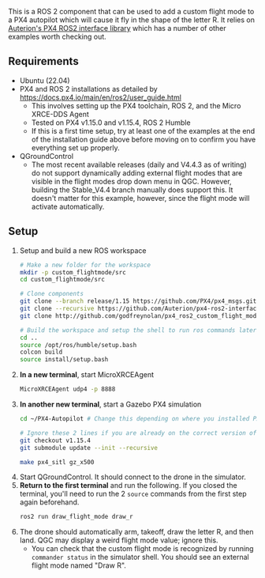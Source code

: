 This is a ROS 2 component that can be used to add a custom flight mode to a PX4 autopilot which will cause it fly in the shape of the letter R. It relies on [Auterion's PX4 ROS2 interface library](https://github.com/Auterion/px4-ros2-interface-lib) which has a number of other examples worth checking out.

## Requirements 
- Ubuntu (22.04)
- PX4 and ROS 2 installations as detailed by https://docs.px4.io/main/en/ros2/user_guide.html 
    - This involves setting up the PX4 toolchain, ROS 2, and the Micro XRCE-DDS Agent 
    - Tested on PX4 v1.15.0 and v1.15.4, ROS 2 Humble
    - If this is a first time setup, try at least one of the examples at the end of the installation guide above before moving on to confirm you have everything set up properly.
- QGroundControl
    - The most recent available releases (daily and V4.4.3 as of writing) do not support dynamically adding external flight modes that are visible in the flight modes drop down menu in QGC. However, building the Stable_V4.4 branch manually does support this. It doesn't matter for this example, however, since the flight mode will activate automatically.

## Setup
1. Setup and build a new ROS workspace
    ```bash
    # Make a new folder for the workspace
    mkdir -p custom_flightmode/src
    cd custom_flightmode/src

    # Clone components
    git clone --branch release/1.15 https://github.com/PX4/px4_msgs.git
    git clone --recursive https://github.com/Auterion/px4-ros2-interface-lib.git
    git clone http://github.com/godfreynolan/px4_ros2_custom_flight_mode.git

    # Build the workspace and setup the shell to run ros commands later
    cd ..
    source /opt/ros/humble/setup.bash
    colcon build
    source install/setup.bash
    ```
2. **In a new terminal**, start MicroXRCEAgent
    ```bash
    MicroXRCEAgent udp4 -p 8888
    ```
3. **In another new terminal**, start a Gazebo PX4 simulation
    ```bash
    cd ~/PX4-Autopilot # Change this depending on where you installed PX4
    
    # Ignore these 2 lines if you are already on the correct version of PX4
    git checkout v1.15.4
    git submodule update --init --recursive

    make px4_sitl gz_x500
    ```
4. Start QGroundControl. It should connect to the drone in the simulator.
5. **Return to the first terminal** and run the following. If you closed the terminal, you'll need to run the 2 `source` commands from the first step again beforehand.
    ```bash
    ros2 run draw_flight_mode draw_r
    ```
6. The drone should automatically arm, takeoff, draw the letter R, and then land. QGC may display a weird flight mode value; ignore this.
    - You can check that the custom flight mode is recognized by running `commander status` in the simulator shell. You should see an external flight mode named "Draw R".
